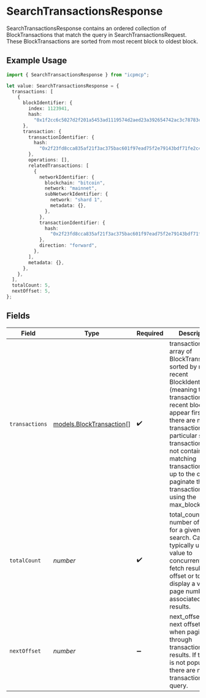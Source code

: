 # SearchTransactionsResponse

SearchTransactionsResponse contains an ordered collection of BlockTransactions that match the query in SearchTransactionsRequest. These BlockTransactions are sorted from most recent block to oldest block.

## Example Usage

```typescript
import { SearchTransactionsResponse } from "icpmcp";

let value: SearchTransactionsResponse = {
  transactions: [
    {
      blockIdentifier: {
        index: 1123941,
        hash:
          "0x1f2cc6c5027d2f201a5453ad1119574d2aed23a392654742ac3c78783c071f85",
      },
      transaction: {
        transactionIdentifier: {
          hash:
            "0x2f23fd8cca835af21f3ac375bac601f97ead75f2e79143bdf71fe2c4be043e8f",
        },
        operations: [],
        relatedTransactions: [
          {
            networkIdentifier: {
              blockchain: "bitcoin",
              network: "mainnet",
              subNetworkIdentifier: {
                network: "shard 1",
                metadata: {},
              },
            },
            transactionIdentifier: {
              hash:
                "0x2f23fd8cca835af21f3ac375bac601f97ead75f2e79143bdf71fe2c4be043e8f",
            },
            direction: "forward",
          },
        ],
        metadata: {},
      },
    },
  ],
  totalCount: 5,
  nextOffset: 5,
};
```

## Fields

| Field                                                                                                                                                                                                                                                                                                                                           | Type                                                                                                                                                                                                                                                                                                                                            | Required                                                                                                                                                                                                                                                                                                                                        | Description                                                                                                                                                                                                                                                                                                                                     | Example                                                                                                                                                                                                                                                                                                                                         |
| ----------------------------------------------------------------------------------------------------------------------------------------------------------------------------------------------------------------------------------------------------------------------------------------------------------------------------------------------- | ----------------------------------------------------------------------------------------------------------------------------------------------------------------------------------------------------------------------------------------------------------------------------------------------------------------------------------------------- | ----------------------------------------------------------------------------------------------------------------------------------------------------------------------------------------------------------------------------------------------------------------------------------------------------------------------------------------------- | ----------------------------------------------------------------------------------------------------------------------------------------------------------------------------------------------------------------------------------------------------------------------------------------------------------------------------------------------- | ----------------------------------------------------------------------------------------------------------------------------------------------------------------------------------------------------------------------------------------------------------------------------------------------------------------------------------------------- |
| `transactions`                                                                                                                                                                                                                                                                                                                                  | [models.BlockTransaction](../models/blocktransaction.md)[]                                                                                                                                                                                                                                                                                      | :heavy_check_mark:                                                                                                                                                                                                                                                                                                                              | transactions is an array of BlockTransactions sorted by most recent BlockIdentifier (meaning that transactions in recent blocks appear first). If there are many transactions for a particular search, transactions may not contain all matching transactions. It is up to the caller to paginate these transactions using the max_block field. |                                                                                                                                                                                                                                                                                                                                                 |
| `totalCount`                                                                                                                                                                                                                                                                                                                                    | *number*                                                                                                                                                                                                                                                                                                                                        | :heavy_check_mark:                                                                                                                                                                                                                                                                                                                              | total_count is the number of results for a given search. Callers typically use this value to concurrently fetch results by offset or to display a virtual page number associated with results.                                                                                                                                                  | 5                                                                                                                                                                                                                                                                                                                                               |
| `nextOffset`                                                                                                                                                                                                                                                                                                                                    | *number*                                                                                                                                                                                                                                                                                                                                        | :heavy_minus_sign:                                                                                                                                                                                                                                                                                                                              | next_offset is the next offset to use when paginating through transaction results. If this field is not populated, there are no more transactions to query.                                                                                                                                                                                     | 5                                                                                                                                                                                                                                                                                                                                               |